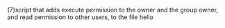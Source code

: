 (7)script that adds execute permission to the owner and the group owner, and read permission to other users, to the file hello
